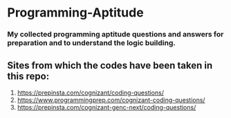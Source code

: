 # Programming-Aptitude
### My collected programming aptitude questions and answers for preparation and to understand the logic building.
## Sites from which the codes have been taken in this repo:
1) https://prepinsta.com/cognizant/coding-questions/
2) https://www.programmingprep.com/cognizant-coding-questions/
3) https://prepinsta.com/cognizant-genc-next/coding-questions/
